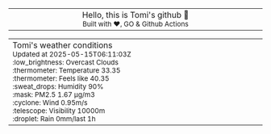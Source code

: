 
<div align="center">
<table>
<tbody>
<td align="center">
<img width="2000" height="0"><br>
Hello, this is Tomi's github 👋<br>
<sup>Built with ❤️, GO & Github Actions</sup><br>
<img width="2000" height="0">
</td>
</tbody>
</table>
</div>
<table>
<tbody>
<td align="left">
<img width="2000" height="0"><br>
Tomi's weather conditions<br>
<sup>Updated at 2025-05-15T06:11:03Z</sup><br>
<sup>:low_brightness: Overcast Clouds</sup><br>
<sup>:thermometer: Temperature 33.35 </sup><br>
<sup>:thermometer: Feels like 40.35</sup><br>
<sup>:sweat_drops: Humidity 90%</sup><br>
<sup>:mask: PM2.5 1.67 μg/m3</sup><br>
<sup>:cyclone: Wind 0.95m/s </sup><br>
<sup>:telescope: Visibility 10000m </sup><br>
<sup>:droplet: Rain 0mm/last 1h </sup><br>
<img width="2000" height="0">
</td>
<td align="left">
<img width="2000" height="0"><br>
<br>
<img width="2000" height="0">
</td>
</tbody>
</table>
</div>
    